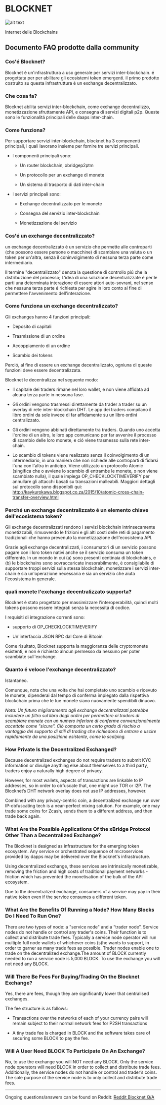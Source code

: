 # BLOCKNET

![alt text](https://github.com/BlocknetDX/blocknet-docs/blob/master/pictures/block.PNG "Logo Title Text 1")

Internet delle Blockchains


## Documento FAQ prodotte dalla community


### Cos'é Blocknet?
Blocknet é un'infrastruttura a uso generale per servizi inter-blockchain. é progettata per per abilitare gli ecosistemi token emergenti. il primo prodotto costruito su questa infrastruttura é un exchange decentralizzato.

### Che cosa fa?
Blocknet abilita servizi inter-blockchain, come exchange decentralizzo, monetizzazione sfruttamente API, e consegna di servizi digitali p2p. Queste sono le funzionalitá principali delle daaps inter-chain.

### Come funziona?
Per supportare servizi inter-blockchain, blocknet ha 3 compenenti principali, i quali lavorano insieme per fornire tre servizi principali.

* I componenti principali sono:

  * Un router blockchain, xbridgep2ptm

  * Un protocollo per un exchange di monete

  * Un sistema di trasporto di dati inter-chain

* I servizi principali sono:

  * Exchange decentralizzato per le monete

  * Consegna del servizio inter-blockchain

  * Monetizzazione del servizio
  
  
### Cos'é un exchange decentralizzato?
un exchange decentralizzato é un servizio che permette alle controparti (che possono essere persone o macchine) di scambiare una valuta o un token per un'altra, senza il coninvolgimento di nessuna terza parte come intermediario.

Il termine "decentralizzato" denota la questione di controllo piú che la distribuzione del processo; L'idea di una soluzione decentralizzate é per le parti  una determinata interazione di essere attori auto-sovrani, nel senso che nessuna terza parte é richiesta per agire in loro conto al fine di permettere l'avvenimento dell'interazione.

### Come funziona un exchange decentralizzato?
Gli exchanges hanno 4 funzioni principali:

  * Deposito di capitali

  * Trasmissione di un ordine

  * Accoppiamento di un ordine

  * Scambio dei tokens

Perció, al fine di essere un exchange decentralizzato, ogniuna di queste funzioni deve essere decentralizzata.

Blocknet le decentralizza nel seguente modo:

* Il capitale dei traders rimane nel loro wallet, e non viene affidata ad alcuna terza parte in nessuna fase.

* Gli ordini vengono trasmessi direttamente da trader a trader su un overlay di rete inter-blockchain DHT. Le app dei traders compilano il libro ordini da sole invece di far affidamente su un libro ordini centralizzato.

* Gli ordini vengono abbinati direttamente tra traders. Quando uno accetta l'ordine di un altro, le loro app comunicano per far avvenire il processo di scambio delle loro monete, e ció viene trasmesso sulla rete inter-chain.

* Lo scambio di tokens viene realizzato senza il coinvolgimento di un intermediario, in una maniera che non richiede alle controparti di fidarsi l'una con l'altra in anticipo. Viene utilizzato un protocollo Atomic (singifica che o avviene lo scambio di entrambe le monete, o non viene scambiato nulla), il quale impiega  OP_CHECKLOCKTIMEVERIFY per annullare gli attacchi basati su transazioni malleabili. Maggiori dettagli sul protocollo sono disponibili qui: http://kaykurokawa.blogspot.co.za/2015/10/atomic-cross-chain-transfer-overview.html

### Perché un exchange decentralizzato é un elemento chiave dell'ecosistema token?
Gli exchange decentralizzati rendono i servizi blockchain intrinsecamente monetizzabili, rimuovendo le frizioni e gli alti costi delle reti di pagamento tradizionali che hanno prevenuto la monetizzazione dell'ecosistema API.

Grazie agli exchange decentralizzati, i consumatori di un servizio possono pagare con i loro token nativi anche se il servizio consuma un token differente. In un mondo in cui (a) sono presenti centinaia di blockchains, e (b) le blockchains sono sovraccaricate inesorabilmente, é consigliabile di supportare troppi servizi sulla stessa blockchain, monetizzare i servizi inter-chain é sia un'operazione necessaria e sia un servizio che aiuta l'ecosistema in generale.

### quali monete l'exchange decentralizzato supporta?
Blocknet é stato progettato per massimizzare l'interoperabilitá, quindi molti tokens possono essere integrati senza la necessitá di codice.

I requisiti di integrazione correnti sono:

* supporto di OP_CHECKLOCKTIMEVERIFY

* Un'interfaccia JSON RPC dal Core di Bitcoin

Come risultato, Blocknet supporta la maggioranza delle cryptomonete esistenti, e non é richiesto alncun permesso da nessuno per poter scambiate sull'exchange.


### Quanto é veloce l'exchange decentralizzato?
Istantaneo.

Comunque, nota che una volta che hai completato uno scambio e ricevuto le monete, dipenderai dal tempo di conferma impiegato dalla rispettiva blockchain prima che le tue monete siano nuovamente spendibili dinuovo.

*Nota: Un futuro miglioramento agli exchange decentralizzati potrebbe includere un filtro sul libro degli ordini per permettere ai traders di scambiare monete con un numero inferiore di conferme convenzionalmente accettate come "sicure". Ció comporta un certo grado di rischio a vantaggio del supporto di stili di trading che richiedono di entrare e uscire rapidamente  da una posizione esistente, come lo scalping.*

### How Private Is the Decentralized Exchanged?
Because decentralized exchanges do not require traders to submit KYC information or divulge anything else about themselves to a third party, traders enjoy a naturally high degree of privacy.

However, for most wallets, aspects of transactions are linkable to IP addresses, so in order to obfuscate that, one might use TOR or I2P. The Blocknet’s DHT network overlay does not use IP addresses, however.

Combined with any privacy-centric coin, a decentralized exchange run over IP-obfuscating tech is a near-perfect mixing solution. For example, one may trade some coins for Zcash, sends them to a different address, and then trade back again.

### What Are the Possible Applications Of the xBridge Protocol Other Than a Decentralized Exchange?
The Blocknet is designed as infrastructure for the emerging token ecosystem. Any service or orchestrated sequence of microservices provided by dapps may be delivered over the Blocknet's infrastructure.

Using decentralized exchange, these services are intrinsically monetizable, removing the friction and high costs of traditional payment networks - friction which has prevented the monetisation of the bulk of the API ecosystem.

Due to the decentralized exchange, consumers of a service may pay in their native token even if the service consumes a different token.
 
 
### What Are the Benefits Of Running a Node? How Many Blocks Do I Need To Run One?
There are two types of node: a "service node" and a “trader node”. Service nodes do not handle or control any trader's coins. Their function is to collect and distribute trade fees. Typically a service node operator will run multiple full node wallets of whichever coins (s)he wants to support, in order to garner as many trade fees as possible. Trader nodes enable one to trade on the decentralized exchange.The amount of BLOCK currently needed to run a service node is 5,000 BLOCK. To use the exchange you will not need any BLOCK.
 
 
### Will There Be Fees For Buying/Trading On the Blocknet Exchange?
Yes, there are fees, though they are significantly lower that centralised exchanges.

The fee structure is as follows:
  * Transactions over the networks of each of your currency pairs will remain subject to their normal network fees for P2SH transactions

  * A tiny trade fee is charged in BLOCK and the software takes care of securing some BLOCK to pay the fee.


### Will A User Need BLOCK To Participate On An Exchange?
No, to use the exchange you will NOT need any BLOCK. Only the service node operators will need BLOCK in order to collect and distribute trade fees. Additionally, the service nodes do not handle or control and trader’s coins. The sole purpose of the service node is to only collect and distribute trade fees.

---
Ongoing questions/answers can be found on Reddit: [Reddit Blocknet Q/A](https://www.reddit.com/r/theblocknet/comments/676buj/ask_anything_about_blocknet_qa/)
